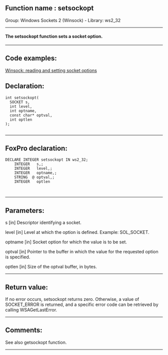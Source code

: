 
## Function name : setsockopt
Group: Windows Sockets 2 (Winsock) - Library: ws2_32    
***  


#### The setsockopt function sets a socket option.
***  


## Code examples:
[Winsock: reading and setting socket options](../../samples/sample_232.md)  

## Declaration:
```foxpro  
int setsockopt(
  SOCKET s,
  int level,
  int optname,
  const char* optval,
  int optlen
);
  
```  
***  


## FoxPro declaration:
```foxpro  
DECLARE INTEGER setsockopt IN ws2_32;
	INTEGER   s,;
	INTEGER   level,;
	INTEGER   optname,;
	STRING  @ optval,;
	INTEGER   optlen

  
```  
***  


## Parameters:
s 
[in] Descriptor identifying a socket. 

level 
[in] Level at which the option is defined. Example: SOL_SOCKET. 

optname 
[in] Socket option for which the value is to be set.

optval 
[in] Pointer to the buffer in which the value for the requested option is specified. 

optlen 
[in] Size of the optval buffer, in bytes. 
  
***  


## Return value:
If no error occurs, setsockopt returns zero. Otherwise, a value of SOCKET_ERROR is returned, and a specific error code can be retrieved by calling WSAGetLastError.  
***  


## Comments:
See also getsockopt function.  
  
***  

